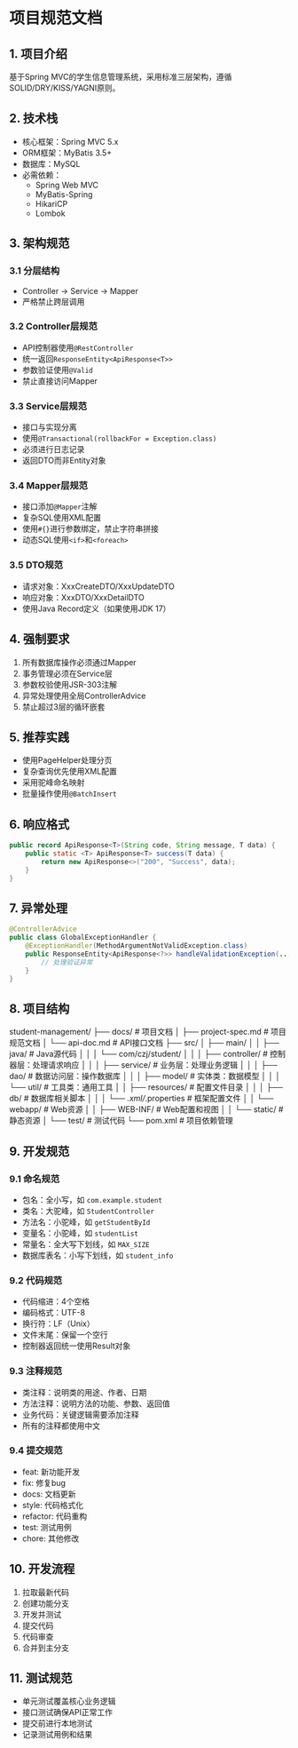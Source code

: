 # 项目规范文档

## 1. 项目介绍
基于Spring MVC的学生信息管理系统，采用标准三层架构，遵循SOLID/DRY/KISS/YAGNI原则。

## 2. 技术栈
- 核心框架：Spring MVC 5.x
- ORM框架：MyBatis 3.5+
- 数据库：MySQL
- 必需依赖：
  - Spring Web MVC
  - MyBatis-Spring
  - HikariCP
  - Lombok

## 3. 架构规范

### 3.1 分层结构
- Controller → Service → Mapper
- 严格禁止跨层调用

### 3.2 Controller层规范
- API控制器使用`@RestController`
- 统一返回`ResponseEntity<ApiResponse<T>>`
- 参数验证使用`@Valid`
- 禁止直接访问Mapper

### 3.3 Service层规范
- 接口与实现分离
- 使用`@Transactional(rollbackFor = Exception.class)`
- 必须进行日志记录
- 返回DTO而非Entity对象

### 3.4 Mapper层规范
- 接口添加`@Mapper`注解
- 复杂SQL使用XML配置
- 使用`#{}`进行参数绑定，禁止字符串拼接
- 动态SQL使用`<if>`和`<foreach>`

### 3.5 DTO规范
- 请求对象：XxxCreateDTO/XxxUpdateDTO
- 响应对象：XxxDTO/XxxDetailDTO
- 使用Java Record定义（如果使用JDK 17）

## 4. 强制要求
1. 所有数据库操作必须通过Mapper
2. 事务管理必须在Service层
3. 参数校验使用JSR-303注解
4. 异常处理使用全局ControllerAdvice
5. 禁止超过3层的循环嵌套

## 5. 推荐实践
- 使用PageHelper处理分页
- 复杂查询优先使用XML配置
- 采用驼峰命名映射
- 批量操作使用`@BatchInsert`

## 6. 响应格式
```java
public record ApiResponse<T>(String code, String message, T data) {
    public static <T> ApiResponse<T> success(T data) {
        return new ApiResponse<>("200", "Success", data);
    }
}
```

## 7. 异常处理
```java
@ControllerAdvice
public class GlobalExceptionHandler {
    @ExceptionHandler(MethodArgumentNotValidException.class)
    public ResponseEntity<ApiResponse<?>> handleValidationException(...) {
        // 处理验证异常
    }
}
```

## 8. 项目结构

student-management/
├── docs/                          # 项目文档
│   ├── project-spec.md           # 项目规范文档
│   └── api-doc.md                # API接口文档
├── src/
│   ├── main/
│   │   ├── java/                 # Java源代码
│   │   │   └── com/czj/student/
│   │   │       ├── controller/   # 控制器层：处理请求响应
│   │   │       ├── service/      # 业务层：处理业务逻辑
│   │   │       ├── dao/          # 数据访问层：操作数据库
│   │   │       ├── model/        # 实体类：数据模型
│   │   │       └── util/         # 工具类：通用工具
│   │   ├── resources/            # 配置文件目录
│   │   │   ├── db/              # 数据库相关脚本
│   │   │   └── *.xml/*.properties # 框架配置文件
│   │   └── webapp/              # Web资源
│   │       ├── WEB-INF/         # Web配置和视图
│   │       └── static/          # 静态资源
│   └── test/                    # 测试代码
└── pom.xml                      # 项目依赖管理

## 9. 开发规范

### 9.1 命名规范
- 包名：全小写，如 `com.example.student`
- 类名：大驼峰，如 `StudentController`
- 方法名：小驼峰，如 `getStudentById`
- 变量名：小驼峰，如 `studentList`
- 常量名：全大写下划线，如 `MAX_SIZE`
- 数据库表名：小写下划线，如 `student_info`

### 9.2 代码规范
- 代码缩进：4个空格
- 编码格式：UTF-8
- 换行符：LF（Unix）
- 文件末尾：保留一个空行
- 控制器返回统一使用Result对象

### 9.3 注释规范
- 类注释：说明类的用途、作者、日期
- 方法注释：说明方法的功能、参数、返回值
- 业务代码：关键逻辑需要添加注释
- 所有的注释都使用中文

### 9.4 提交规范
- feat: 新功能开发
- fix: 修复bug
- docs: 文档更新
- style: 代码格式化
- refactor: 代码重构
- test: 测试用例
- chore: 其他修改

## 10. 开发流程
1. 拉取最新代码
2. 创建功能分支
3. 开发并测试
4. 提交代码
5. 代码审查
6. 合并到主分支

## 11. 测试规范
- 单元测试覆盖核心业务逻辑
- 接口测试确保API正常工作
- 提交前进行本地测试
- 记录测试用例和结果